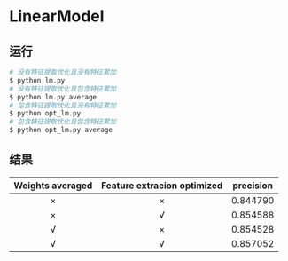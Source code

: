 # LinearModel

## 运行

```sh
# 没有特征提取优化且没有特征累加
$ python lm.py
# 没有特征提取优化且包含特征累加
$ python lm.py average
# 包含特征提取优化且没有特征累加
$ python opt_lm.py
# 包含特征提取优化且包含特征累加
$ python opt_lm.py average
```

## 结果

| Weights averaged | Feature extracion optimized | precision |
| :--------------: | :-------------------------: | :-------: |
|        ×         |              ×              | 0.844790  |
|        ×         |              √              | 0.854588  |
|        √         |              ×              | 0.854528  |
|        √         |              √              | 0.857052  |


